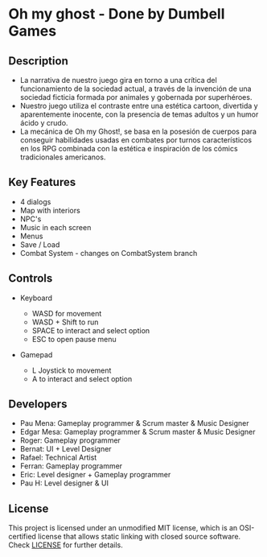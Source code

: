 # Oh my ghost - Done by Dumbell Games

## Description

- La narrativa de nuestro juego gira en torno a una crítica del funcionamiento de la sociedad actual, a través de la invención de una sociedad ficticia formada por animales y gobernada por superhéroes. 
- Nuestro juego utiliza el contraste entre una estética cartoon, divertida y aparentemente inocente, con la presencia de temas adultos y un humor ácido y crudo. 
- La mecánica de Oh my Ghost!, se basa en la posesión de cuerpos para conseguir habilidades usadas en combates por turnos característicos en los RPG combinada con la estética e inspiración de los cómics 	  	  tradicionales americanos. 

## Key Features

 - 4 dialogs
 - Map with interiors
 - NPC's 
 - Music in each screen
 - Menus
 - Save / Load
 - Combat System - changes on CombatSystem branch
 
## Controls

- Keyboard
	- WASD for movement
	- WASD + Shift to run
	- SPACE to interact and select option
	- ESC to open pause menu

- Gamepad
	- L Joystick to movement
	- A to interact and select option


## Developers

- Pau Mena: Gameplay programmer & Scrum master & Music Designer
- Edgar Mesa: Gameplay programmer & Scrum master & Music Designer 
- Roger: Gameplay programmer 
- Bernat: UI + Level Designer
- Rafael: Technical Artist
- Ferran: Gameplay programmer 
- Eric: Level designer + Gameplay programmer 
- Pau H: Level designer & UI


## License

This project is licensed under an unmodified MIT license, which is an OSI-certified license that allows static linking with closed source software. Check [LICENSE](LICENSE) for further details.

